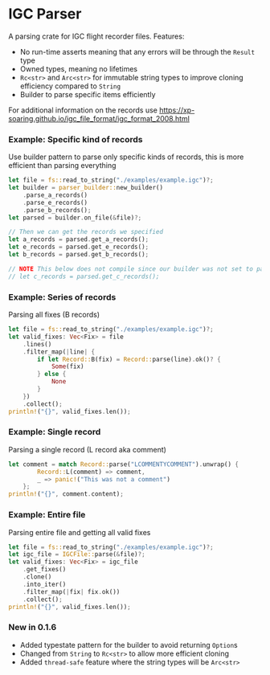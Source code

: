 # IGC Parser
A parsing crate for IGC flight recorder files.
Features: 
- No run-time asserts meaning that any errors will be through the ```Result``` type
- Owned types, meaning no lifetimes
- `Rc<str>` and `Arc<str>` for immutable string types to improve cloning efficiency compared to `String`
- Builder to parse specific items efficiently

For additional information on the records use https://xp-soaring.github.io/igc_file_format/igc_format_2008.html

### Example: Specific kind of records
Use builder pattern to parse only specific kinds of records, this is more efficient than parsing everything
```rust
let file = fs::read_to_string("./examples/example.igc")?;
let builder = parser_builder::new_builder()
    .parse_a_records()
    .parse_e_records()
    .parse_b_records();
let parsed = builder.on_file(&file)?;

// Then we can get the records we specified
let a_records = parsed.get_a_records();
let e_records = parsed.get_e_records();
let b_records = parsed.get_b_records();

// NOTE This below does not compile since our builder was not set to parse C records
// let c_records = parsed.get_c_records();
```

### Example: Series of records
Parsing all fixes (B records)
```rust
let file = fs::read_to_string("./examples/example.igc")?;
let valid_fixes: Vec<Fix> = file
    .lines()
    .filter_map(|line| {
        if let Record::B(fix) = Record::parse(line).ok()? { 
            Some(fix) 
        } else { 
            None
        }
    })
    .collect();
println!("{}", valid_fixes.len());
```

### Example: Single record
Parsing a single record (L record aka comment)
```rust
let comment = match Record::parse("LCOMMENTYCOMMENT").unwrap() {
        Record::L(comment) => comment,
        _ => panic!("This was not a comment")
    };
println!("{}", comment.content);
```

### Example: Entire file
Parsing entire file and getting all valid fixes
```rust
let file = fs::read_to_string("./examples/example.igc")?;
let igc_file = IGCFile::parse(&file)?;
let valid_fixes: Vec<Fix> = igc_file
    .get_fixes()
    .clone()
    .into_iter()
    .filter_map(|fix| fix.ok())
    .collect();
println!("{}", valid_fixes.len());
```

### New in 0.1.6
- Added typestate pattern for the builder to avoid returning `Option`s
- Changed from `String` to `Rc<str>` to allow more efficient cloning
- Added `thread-safe` feature where the string types will be `Arc<str>`